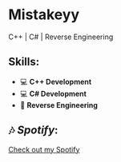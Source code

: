 # Mistakeyy

C++ | C# | Reverse Engineering

## Skills:
- 💻 **C++ Development**
- 💻 **C# Development**
- 🔧 **Reverse Engineering**

## 🎶 *Spotify*:
[Check out my Spotify](https://open.spotify.com/user/31mxxwbe3z2vubrftacaqd5zkrpa?si=d746ded9529e4d80)
